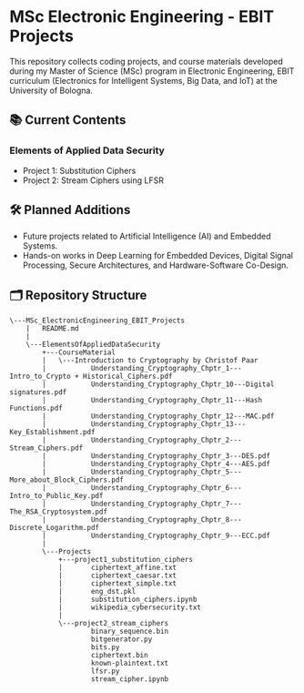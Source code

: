 # MSc Electronic Engineering - EBIT Projects
This repository collects coding projects, and course materials developed during my Master of Science (MSc) program in Electronic Engineering, EBIT curriculum (Electronics for Intelligent Systems, Big Data, and IoT) at the University of Bologna.

## 📚 Current Contents

### Elements of Applied Data Security
- Project 1: Substitution Ciphers
- Project 2: Stream Ciphers using LFSR

## 🛠️ Planned Additions
- Future projects related to Artificial Intelligence (AI) and Embedded Systems.
- Hands-on works in Deep Learning for Embedded Devices, Digital Signal Processing, Secure Architectures, and Hardware-Software Co-Design.

## 🗂️ Repository Structure

```
\---MSc_ElectronicEngineering_EBIT_Projects
    |   README.md
    |
    \---ElementsOfAppliedDataSecurity
        +---CourseMaterial
        |   \---Introduction to Cryptography by Christof Paar
        |           Understanding_Cryptography_Chptr_1---Intro_to_Crypto + Historical_Ciphers.pdf
        |           Understanding_Cryptography_Chptr_10---Digital signatures.pdf
        |           Understanding_Cryptography_Chptr_11---Hash Functions.pdf
        |           Understanding_Cryptography_Chptr_12---MAC.pdf
        |           Understanding_Cryptography_Chptr_13---Key_Establishment.pdf
        |           Understanding_Cryptography_Chptr_2---Stream_Ciphers.pdf
        |           Understanding_Cryptography_Chptr_3---DES.pdf
        |           Understanding_Cryptography_Chptr_4---AES.pdf
        |           Understanding_Cryptography_Chptr_5---More_about_Block_Ciphers.pdf
        |           Understanding_Cryptography_Chptr_6---Intro_to_Public_Key.pdf
        |           Understanding_Cryptography_Chptr_7---The_RSA_Cryptosystem.pdf
        |           Understanding_Cryptography_Chptr_8---Discrete_Logarithm.pdf
        |           Understanding_Cryptography_Chptr_9---ECC.pdf
        |
        \---Projects
            +---project1_substitution_ciphers
            |       ciphertext_affine.txt
            |       ciphertext_caesar.txt
            |       ciphertext_simple.txt
            |       eng_dst.pkl
            |       substitution_ciphers.ipynb
            |       wikipedia_cybersecurity.txt
            |
            \---project2_stream_ciphers
                    binary_sequence.bin
                    bitgenerator.py
                    bits.py
                    ciphertext.bin
                    known-plaintext.txt
                    lfsr.py
                    stream_cipher.ipynb
```
